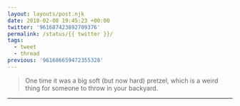 ```yaml
---
layout: layouts/post.njk
date: 2018-02-08 19:45:23 +00:00
twitter: '961687423892709376'
permalink: /status/{{ twitter }}/
tags: 
  - tweet
  - thread
previous: '961686659472355328'
---
```


> One time it was a big soft (but now hard) pretzel, which is a weird thing for someone to throw in your backyard.

---
